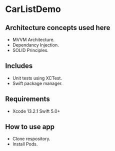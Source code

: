 # CarListDemo

## Architecture concepts used here

- MVVM Architecture.
- Dependancy Injection.
- SOLID Principles.

## Includes

- Unit tests using XCTest.
- Swift package manager.

## Requirements

- Xcode 13.2.1 Swift 5.0+

## How to use app

- Clone respository.
- Install Pods.

